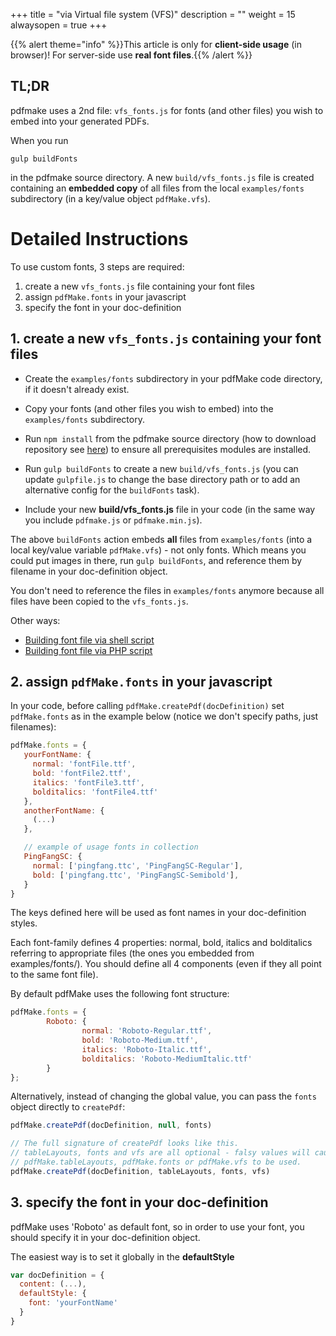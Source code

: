 +++
title = "via Virtual file system (VFS)"
description = ""
weight = 15
alwaysopen = true
+++

{{% alert theme="info" %}}This article is only for **client-side usage** (in browser)! For server-side use **real font files**.{{% /alert %}}

## TL;DR

pdfmake uses a 2nd file: `vfs_fonts.js` for fonts (and other files) you wish to embed into your generated PDFs.

When you run
```
gulp buildFonts
```
in the pdfmake source directory. A new ```build/vfs_fonts.js``` file is created containing an **embedded copy** of all files from the local ```examples/fonts``` subdirectory (in a key/value object `pdfMake.vfs`).

# Detailed Instructions

To use custom fonts, 3 steps are required:

1. create a new `vfs_fonts.js` file containing your font files
1. assign `pdfMake.fonts` in your javascript
1. specify the font in your doc-definition


## 1. create a new `vfs_fonts.js` containing your font files

* Create the ```examples/fonts``` subdirectory in your pdfMake code directory, if it doesn't already exist.

* Copy your fonts (and other files you wish to embed) into the ```examples/fonts``` subdirectory.

* Run ```npm install``` from the pdfmake source directory (how to download repository see [here](/docs/0.1/getting-started/client-side/#repository)) to ensure all prerequisites modules are installed.

* Run ```gulp buildFonts``` to  create a new ```build/vfs_fonts.js``` (you can update `gulpfile.js` to change the base directory path or to add an alternative config for the `buildFonts` task).

* Include your new **build/vfs_fonts.js** file in your code (in the same way you include `pdfmake.js` or `pdfmake.min.js`).

The above `buildFonts` action embeds **all** files from ```examples/fonts``` (into a local key/value variable `pdfMake.vfs`) - not only fonts. Which means you could put images in there, run ```gulp buildFonts```, and reference them by filename in your doc-definition object.

You don't need to reference the files in ```examples/fonts``` anymore because all files have been copied to the `vfs_fonts.js`.

Other ways:

* [Building font file via shell script](/docs/0.1/fonts/custom-fonts-client-side/vfs/shell/)
* [Building font file via PHP script](/docs/0.1/fonts/custom-fonts-client-side/vfs/php/)

## 2. assign `pdfMake.fonts` in your javascript

In your code, before calling `pdfMake.createPdf(docDefinition)` set `pdfMake.fonts` as in the example below (notice we don't specify paths, just filenames):

```javascript
pdfMake.fonts = {
   yourFontName: {
     normal: 'fontFile.ttf',
     bold: 'fontFile2.ttf',
     italics: 'fontFile3.ttf',
     bolditalics: 'fontFile4.ttf'
   },
   anotherFontName: {
     (...)
   },

   // example of usage fonts in collection
   PingFangSC: {
     normal: ['pingfang.ttc', 'PingFangSC-Regular'],
     bold: ['pingfang.ttc', 'PingFangSC-Semibold'],
   }
}
```

The keys defined here will be used as font names in your doc-definition styles.

Each font-family defines 4 properties: normal, bold, italics and bolditalics referring to appropriate files (the ones you embedded from examples/fonts/). You should define all 4 components (even if they all point to the same font file).

By default pdfMake uses the following font structure:

```javascript
pdfMake.fonts = {
        Roboto: {
                normal: 'Roboto-Regular.ttf',
                bold: 'Roboto-Medium.ttf',
                italics: 'Roboto-Italic.ttf',
                bolditalics: 'Roboto-MediumItalic.ttf'
        }
};
```

Alternatively, instead of changing the global value, you can pass the `fonts` object directly to `createPdf`:

```javascript
pdfMake.createPdf(docDefinition, null, fonts)

// The full signature of createPdf looks like this.
// tableLayouts, fonts and vfs are all optional - falsy values will cause
// pdfMake.tableLayouts, pdfMake.fonts or pdfMake.vfs to be used.
pdfMake.createPdf(docDefinition, tableLayouts, fonts, vfs)
```

## 3. specify the font in your doc-definition

pdfMake uses 'Roboto' as default font, so in order to use your font, you should specify it in your doc-definition object.

The easiest way is to set it globally in the **defaultStyle**

```javascript
var docDefinition = {
  content: (...),
  defaultStyle: {
    font: 'yourFontName'
  }
}
```
